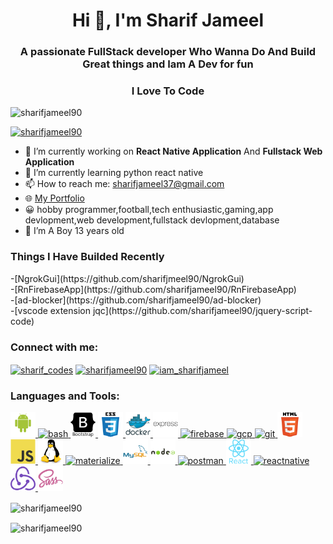 <h1 align="center">Hi 👋, I'm Sharif Jameel</h1>
<h3 align="center">A passionate FullStack developer Who Wanna Do And Build Great things and Iam A Dev for fun</h3>
<h3 align="center">I Love To Code</h3>

<p align="left"> <img src="https://komarev.com/ghpvc/?username=sharifjameel90&label=Profile%20views&color=0e75b6&style=flat" alt="sharifjameel90" /> </p>
<p align="left"> <a href="https://github.com/ryo-ma/github-profile-trophy"><img src="https://github-profile-trophy.vercel.app/?username=sharifjameel90" alt="sharifjameel90" /></a> </p>

- 🔭 I’m currently working on **React Native Application** And **Fullstack Web Application**
- 🌱 I’m currently learning python react native
- 📫 How to reach me: sharifjameel37@gmail.com
- 🌐 [My Portfolio](https://sharifjameel90.github.io)
- 😀 hobby programmer,football,tech enthusiastic,gaming,app devlopment,web development,fullstack devlopment,database
- 👦 I’m A Boy 13 years old

<h3 align="left">Things I Have Builded Recently</h3>
-[NgrokGui](https://github.com/sharifjmeel90/NgrokGui)
<br />
-[RnFirebaseApp](https://github.com/sharifjameel90/RnFirebaseApp)
<br />
-[ad-blocker](https://github.com/sharifjameel90/ad-blocker)
<br />
-[vscode extension jqc](https://github.com/sharifjameel90/jquery-script-code)

<h3 align="left">Connect with me:</h3>
<p align="left">
<a href="https://codepen.io/sharif_codes" target="blank"><img align="center" src="https://raw.githubusercontent.com/rahuldkjain/github-profile-readme-generator/master/src/images/icons/Social/codepen.svg" alt="sharif_codes" height="30" width="40" /></a>
<a href="https://dev.to/sharifjameel90" target="blank"><img align="center" src="https://cdn.jsdelivr.net/npm/simple-icons@3.0.1/icons/dev-dot-to.svg" alt="sharifjameel90" height="30" width="40" /></a>
<a href="https://instagram.com/iam_sharifjameel" target="blank"><img align="center" src="https://raw.githubusercontent.com/rahuldkjain/github-profile-readme-generator/master/src/images/icons/Social/instagram.svg" alt="iam_sharifjameel" height="30" width="40" /></a>
</p>

<h3 align="left">Languages and Tools:</h3>
<p align="left"> <a href="https://developer.android.com" target="_blank"> <img src="https://raw.githubusercontent.com/devicons/devicon/master/icons/android/android-original-wordmark.svg" alt="android" width="40" height="40"/> </a> <a href="https://www.gnu.org/software/bash/" target="_blank"> <img src="https://www.vectorlogo.zone/logos/gnu_bash/gnu_bash-icon.svg" alt="bash" width="40" height="40"/> </a> <a href="https://getbootstrap.com" target="_blank"> <img src="https://raw.githubusercontent.com/devicons/devicon/master/icons/bootstrap/bootstrap-plain-wordmark.svg" alt="bootstrap" width="40" height="40"/> </a> <a href="https://www.w3schools.com/css/" target="_blank"> <img src="https://raw.githubusercontent.com/devicons/devicon/master/icons/css3/css3-original-wordmark.svg" alt="css3" width="40" height="40"/> </a> <a href="https://www.docker.com/" target="_blank"> <img src="https://raw.githubusercontent.com/devicons/devicon/master/icons/docker/docker-original-wordmark.svg" alt="docker" width="40" height="40"/> </a> <a href="https://expressjs.com" target="_blank"> <img src="https://raw.githubusercontent.com/devicons/devicon/master/icons/express/express-original-wordmark.svg" alt="express" width="40" height="40"/> </a> <a href="https://firebase.google.com/" target="_blank"> <img src="https://www.vectorlogo.zone/logos/firebase/firebase-icon.svg" alt="firebase" width="40" height="40"/> </a> <a href="https://cloud.google.com" target="_blank"> <img src="https://www.vectorlogo.zone/logos/google_cloud/google_cloud-icon.svg" alt="gcp" width="40" height="40"/> </a> <a href="https://git-scm.com/" target="_blank"> <img src="https://www.vectorlogo.zone/logos/git-scm/git-scm-icon.svg" alt="git" width="40" height="40"/> </a> <a href="https://www.w3.org/html/" target="_blank"> <img src="https://raw.githubusercontent.com/devicons/devicon/master/icons/html5/html5-original-wordmark.svg" alt="html5" width="40" height="40"/> </a> <a href="https://developer.mozilla.org/en-US/docs/Web/JavaScript" target="_blank"> <img src="https://raw.githubusercontent.com/devicons/devicon/master/icons/javascript/javascript-original.svg" alt="javascript" width="40" height="40"/> </a> <a href="https://www.linux.org/" target="_blank"> <img src="https://raw.githubusercontent.com/devicons/devicon/master/icons/linux/linux-original.svg" alt="linux" width="40" height="40"/> </a> <a href="https://materializecss.com/" target="_blank"> <img src="https://raw.githubusercontent.com/prplx/svg-logos/5585531d45d294869c4eaab4d7cf2e9c167710a9/svg/materialize.svg" alt="materialize" width="40" height="40"/> </a> <a href="https://www.mysql.com/" target="_blank"> <img src="https://raw.githubusercontent.com/devicons/devicon/master/icons/mysql/mysql-original-wordmark.svg" alt="mysql" width="40" height="40"/> </a> <a href="https://nodejs.org" target="_blank"> <img src="https://raw.githubusercontent.com/devicons/devicon/master/icons/nodejs/nodejs-original-wordmark.svg" alt="nodejs" width="40" height="40"/> </a> <a href="https://postman.com" target="_blank"> <img src="https://www.vectorlogo.zone/logos/getpostman/getpostman-icon.svg" alt="postman" width="40" height="40"/> </a> <a href="https://reactjs.org/" target="_blank"> <img src="https://raw.githubusercontent.com/devicons/devicon/master/icons/react/react-original-wordmark.svg" alt="react" width="40" height="40"/> </a> <a href="https://reactnative.dev/" target="_blank"> <img src="https://reactnative.dev/img/header_logo.svg" alt="reactnative" width="40" height="40"/> </a> <a href="https://redux.js.org" target="_blank"> <img src="https://raw.githubusercontent.com/devicons/devicon/master/icons/redux/redux-original.svg" alt="redux" width="40" height="40"/> </a> <a href="https://sass-lang.com" target="_blank"> <img src="https://raw.githubusercontent.com/devicons/devicon/master/icons/sass/sass-original.svg" alt="sass" width="40" height="40"/> </a> </p>


<p><img align="center" src="https://github-readme-streak-stats.herokuapp.com/?user=sharifjameel90&" alt="sharifjameel90" /></p>
 
 <p><img align="center" src="https://activity-graph.herokuapp.com/graph?username=sharifjameel90&custom_title=Sharif%20Jameel%20Activity%20Chart&hide_border=true&theme=github" alt="sharifjameel90" /></p>
 
